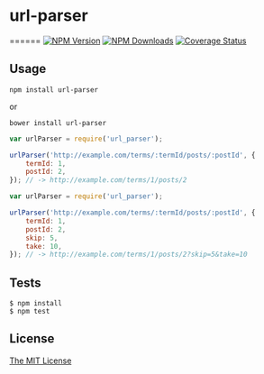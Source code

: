 # url-parser

======
[![NPM Version][npm-image]][npm-url]
[![NPM Downloads][downloads-image]][npm-url]
[![Coverage Status][coveralls-image]][coveralls-url]

## Usage
```npm install url-parser```

or

```bower install url-parser```

```javascript
var urlParser = require('url_parser');

urlParser('http://example.com/terms/:termId/posts/:postId', {
	termId: 1,
	postId: 2,
}); // -> http://example.com/terms/1/posts/2
```

```javascript
var urlParser = require('url_parser');

urlParser('http://example.com/terms/:termId/posts/:postId', {
	termId: 1,
	postId: 2,
	skip: 5,
	take: 10,
}); // -> http://example.com/terms/1/posts/2?skip=5&take=10
```

## Tests
	$ npm install
	$ npm test

## License
[The MIT License](http://opensource.org/licenses/MIT)

[npm-image]: https://img.shields.io/npm/v/url_parser.svg?style=flat
[npm-url]: https://www.npmjs.org/package/url_parser
[downloads-image]: https://img.shields.io/npm/dm/url_parser.svg?style=flat
[coveralls-image]: https://coveralls.io/repos/vuongtaquoc/url-parser/badge.svg?branch=master
[coveralls-url]: https://coveralls.io/r/vuongtaquoc/url-parser?branch=master
